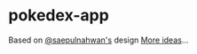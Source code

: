 # pokedex-app

Based on [@saepulnahwan's](https://www.instagram.com/saepulnahwan/) design
[More ideas](https://www.linkedin.com/posts/juan-manuel-ibarzabal_pokedexapp-juanma-activity-6775098931958312960-xGrK/)...
